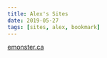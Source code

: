 ```yaml
---
title: Alex's Sites
date: 2019-05-27
tags: [sites, alex, bookmark]
---
```


[emonster.ca](https://emonster.ca)
